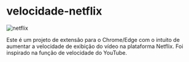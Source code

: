 # velocidade-netflix

![netflix](https://i.imgur.com/Gk3azDu.png)

Este é um projeto de extensão para o Chrome/Edge com o intuito de aumentar a velocidade de exibição do vídeo na plataforma Netflix. Foi inspirado na função de velocidade do YouTube.
